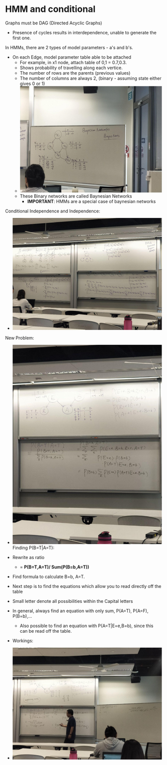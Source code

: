 # HMM and conditional

Graphs must be DAG (Directed Acyclic Graphs)
- Presence of cycles results in interdependence, unable to generate the first one.

In HMMs, there are 2 types of model parameters - a's and b's.
- On each Edge, model parameter table able to be attached
    - For example, in x1 node, attach table of 0,1 = 0.7,0.3.
    - Shows probability of travelling along each vertice.
    - The number of rows are the parents (previous values)
    - The number of columns are always 2, (binary - assuming state either gives 0 or 1)
    - ![Baynesian in-class example](./images/DAG_Baynesian.jpg)
    - These Binary networks are called Baynesian Networks
        - **IMPORTANT**: HMMs are a special case of baynesian networks

Conditional Independence and Independence:
- ![Discussing how to remove the conditional](./images/conditional_independence.jpg)



New Problem:
- ![True false equations](./images/calculating_equation.jpg)
Finding P(B=T|A=T):
- Rewrite as ratio
    - = **P(B=T,A=T)/ Sum(P(B=b,A=T))**
- Find formula to calculate B=b, A=T.
- Next step is to find the equations which allow you to read directly off the table
- Small letter denote all possibilities within the Capital letters

- In general, always find an equation with only sum, P(A=T), P(A=F), P(B=b),...
    - Also possible to find an equation with P(A=T|E=e,B=b), since this can be
    read off the table.
- Workings:
- ![with workings](./images/with_workings.jpg)
    



